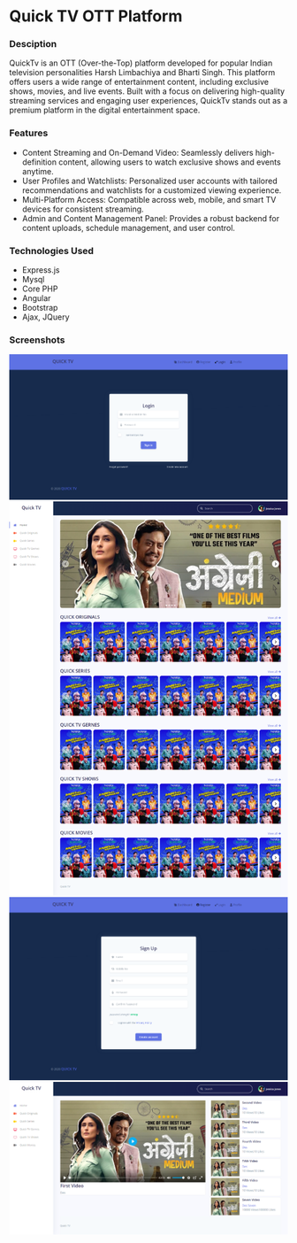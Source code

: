 # Quick TV OTT Platform

### Desciption
QuickTv is an OTT (Over-the-Top) platform developed for popular Indian television personalities Harsh Limbachiya and Bharti Singh. This platform offers users a wide range of entertainment content, including exclusive shows, movies, and live events. Built with a focus on delivering high-quality streaming services and engaging user experiences, QuickTv stands out as a premium platform in the digital entertainment space.


### Features
- Content Streaming and On-Demand Video: Seamlessly delivers high-definition content, allowing users to watch exclusive shows and events anytime.
- User Profiles and Watchlists: Personalized user accounts with tailored recommendations and watchlists for a customized viewing experience.
- Multi-Platform Access: Compatible across web, mobile, and smart TV devices for consistent streaming.
- Admin and Content Management Panel: Provides a robust backend for content uploads, schedule management, and user control.

### Technologies Used
- Express.js
- Mysql
- Core PHP
- Angular
- Bootstrap
- Ajax, JQuery


### Screenshots

![Login](./login.png)
![Home](./home-2.png)
![Register](./register.png)
![Watch](./watch.png)


